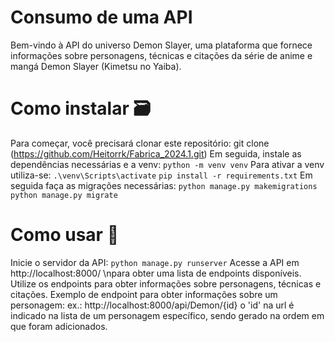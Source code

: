 # Consumo de uma API
Bem-vindo à API do universo Demon Slayer, uma plataforma que fornece informações sobre personagens, técnicas e citações da série de anime e mangá Demon Slayer (Kimetsu no Yaiba).

# Como instalar :card_file_box:
Para começar, você precisará clonar este repositório:
git clone (https://github.com/Heitorrk/Fabrica_2024.1.git)
Em seguida, instale as dependências necessárias e a venv:
```python -m venv venv```
Para ativar a venv utiliza-se:
```.\venv\Scripts\activate```
```pip install -r requirements.txt```
Em seguida faça as migrações necessárias:
```python manage.py makemigrations```
```python manage.py migrate```

# Como usar :pencil:
Inicie o servidor da API:
```python manage.py runserver```
Acesse a API em http://localhost:8000/ \npara obter uma lista de endpoints disponíveis.
Utilize os endpoints para obter informações sobre personagens, técnicas e citações.
Exemplo de endpoint para obter informações sobre um personagem:
ex.:
http://localhost:8000/api/Demon/{id}
o 'id' na url é indicado na lista de um personagem específico, sendo gerado na ordem em que foram adicionados.
